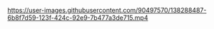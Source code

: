 https://user-images.githubusercontent.com/90497570/138288487-6b8f7d59-123f-424c-92e9-7b477a3de715.mp4

